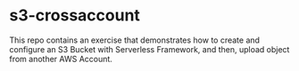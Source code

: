 # s3-crossaccount
This repo contains an exercise that demonstrates how to create and configure an S3 Bucket with Serverless Framework, and then, upload object from another AWS Account.
